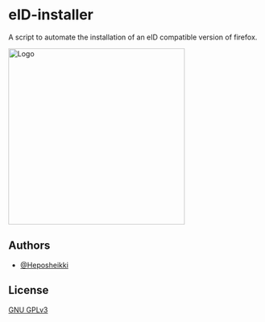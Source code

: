 
# eID-installer

A script to automate the installation of an eID compatible version of firefox.





 <img src="https://www.id.ee/wp-content/uploads/2022/02/eid_logo_cmyk.webp" width="350" title="Logo">


## Authors

- [@Heposheikki](https://www.github.com/heposheikki)


## License

[GNU GPLv3 ](https://choosealicense.com/licenses/gpl-3.0/)

